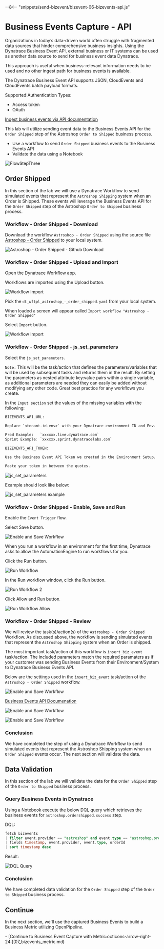 --8<-- "snippets/send-bizevent/bizevent-06-bizevents-api.js"

# Business Events Capture - API

Organizations in today’s data-driven world often struggle with fragmented data sources that hinder comprehensive business insights.  Using the Dynatrace Business Event API, external business or IT systems can be used as another data source to send for business event data Dynatrace.

This approach is useful when business-relevant information needs to be used and no other ingest path for business events is available.

The Dynatrace Business Event API supports JSON, CloudEvents and CloudEvents batch payload formats.  

Supported Authentication Types: 

* Access token
* OAuth 

[Ingest business events via API documentation](https://docs.dynatrace.com/docs/shortlink/ba-api-ingest)

This lab will utilize sending event data to the Business Events API for the `Order Shipped` step of the Astroshop `Order to Shipped` business process.

* Use a workflow to send `Order Shipped` business events to the Business Events API 
* Validate the data using a Notebook

![FlowStepThree](./img/04_bizevents_api_flow.png)

## Order Shipped

In this section of the lab we will use a Dynatrace Workflow to send simulated events that represent the `Astroshop Shipping` system when an Order is Shipped.  These events will leverage the Business Events API for the `Order Shipped` step of the Astroshop `Order to Shipped` business process.  

### Workflow - Order Shipped - Download


Download the workflow `Astroshop - Order Shipped` using the source file [Astroshop - Order Shipped](https://github.com/dynatrace-wwse/enablement-business-observability/blob/main/assets/dynatrace/workflows/dt_wftpl_astroshop_-_order_shipped.yaml) to your local system.

![Astroshop - Order Shipped - Github Download](./img/astroshop_workflow_github_download.png)

### Workflow - Order Shipped - Upload and Import

Open the Dynatrace Workflow app.

Workflows are imported using the Upload button. 

![Workflow Import](./img/04_bizevents_api_ordershipped_worklow_upload.png)

Pick the `dt_wftpl_astroshop_-_order_shipped.yaml` from your local system.

When loaded a screen will appear called `Import workflow "Astroshop - Order Shipped"`

Select `Import` button.

![Workflow Import](./img/04_bizevents_api_ordershipped_worklow_import.png)

###  Workflow - Order Shipped - js_set_parameters

Select the `js_set_parameters`.

`Note:`  This will be the task/action that defines the parameters/variables that will be used by subsequent tasks and returns them in the result. By setting the parameters as nested attribute key:value pairs within a single variable, as additional parameters are needed they can easily be added without modifying any other code. Great best practice for any workflows you create.

In the `Input section` set the values of the missing variables with the following:

```txt
BIZEVENTS_API_URL:

Replace `<tenant-id-env>` with your Dynatrace environment ID and Env.
    
Prod Example:   `xxxxxx.live.dynatrace.com`  
Sprint Example: `xxxxxx.sprint.dynatracelabs.com`
```
```txt
BIZEVENTS_API_TOKEN:

Use the Business Event API Token we created in the Environment Setup.  

Paste your token in between the quotes.
```
![js_set_parameters](./img/04_bizevents_api_ordershipped_worklow_js_set_parameters.png)

Example should look like below:

![js_set_parameters example](./img/04_bizevents_api_ordershipped_worklow_js_set_parameters_example.png)

###  Workflow - Order Shipped - Enable, Save and Run

Enable the `Event Trigger` flow.

Select Save button.

![Enable and Save Workflow](./img/04_bizevents_api_ordershipped_worklow_enable_save.png)

When you run a workflow in an environment for the first time, Dynatrace asks to allow the AutomationEngine to run workflows for you.

Click the Run button.

![Run Workflow](./img/04_bizevents_api_ordershipped_worklow_run_1st_time.png)

In the Run workflow window, click the Run button.

![Run Workflow 2](./img/04_bizevents_api_ordershipped_worklow_run_1st_time_b.png)

Click Allow and Run button.

![Run Workflow Allow](./img/04_bizevents_api_ordershipped_worklow_run_1st_time_accept.png)

###  Workflow - Order Shipped - Review

We will review the task(s)/action(s) of the `Astroshop - Order Shipped` Workflow.  As discussed above, the workflow is sending simulated events that represent the `Astroshop Shipping` system when an Order is shipped.

The most important task/action of this workflow is `insert_biz_event` task/action.  The included parameters match the required paramaters as if your customer was sending Business Events from their Environment/System to Dynatrace Business Events API.

Below are the settings used in the `insert_biz_event` task/action of the `Astroshop - Order Shipped` workflow.

![Enable and Save Workflow](./img/04_bizevents_api_ordershipped_worklow_http_api.png)

[Business Events API Documenation](https://docs.dynatrace.com/docs/shortlink/ba-api-ingest#ingest-endpoint)

![Enable and Save Workflow](./img/04_bizevents_api_doc_screen_1.png)

![Enable and Save Workflow](./img/04_bizevents_api_doc_screen_2.png)

### Conclusion

We have completed the step of using a Dynatrace Workflow to send simulated events that represent the Astroshop Shipping system when an `Order Shipped` events occur. The next section will validate the data.

## Data Validation

In this section of the lab we will validate the data for the `Order Shipped` step of the `Order to Shipped` business process.

### Query Business Events in Dynatrace

Using a Notebook execute the below DQL query which retrieves the business events for `astroshop.ordershipped.success` step.  

DQL:
```sql
fetch bizevents
| filter event.provider == "astroshop" and event.type == "astroshop.ordershipped.success"
| fields timestamp, event.provider, event.type, orderId
| sort timestamp desc
```

Result:

![DQL Query](./img/04_bizevents_api_ordershipped_data_validation_dql.png)

### Conclusion

We have completed data validation for the `Order Shipped` step of the `Order to Shipped` business process.

## Continue

In the next section, we'll use the captured Business Events to build a Business Metric utilizing OpenPipeline. 

<div class="grid cards" markdown>
- [Continue to Business Event Capture with Metric:octicons-arrow-right-24:](07_bizevents_metric.md)
</div>